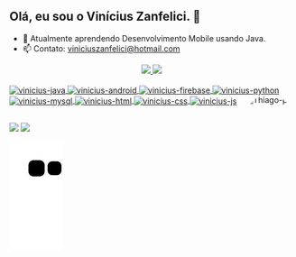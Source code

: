 ## Olá, eu sou o Vinícius Zanfelici. 👋

- 🌱 Atualmente aprendendo Desenvolvimento Mobile usando Java.
- 📫 Contato: viniciuszanfelici@hotmail.com

<div align="center">
  <a href="https://github.com/vinizaan">
  <img height="180em" src="https://github-readme-stats.vercel.app/api?username=vinizaan&show_icons=true&theme=dracula&include_all_commits=true&count_private=true"/>
  <img height="180em" src="https://github-readme-stats.vercel.app/api/top-langs/?username=vinizaan&layout=compact&langs_count=7&theme=dracula"/>
</div>

<div style="display: inline_block"><br>
  <img align="center" alt="vinicius-java" height="40" width="50" src="https://cdn.jsdelivr.net/gh/devicons/devicon/icons/java/java-original-wordmark.svg" />
  <img align="center" alt="vinicius-android" height="40" width="50" src="https://cdn.jsdelivr.net/gh/devicons/devicon/icons/android/android-original-wordmark.svg" />
  <img align="center" alt="vinicius-firebase" height="40" width="50" src="https://cdn.jsdelivr.net/gh/devicons/devicon/icons/firebase/firebase-plain-wordmark.svg" />
  <img align="center" alt="vinicius-python" height="40" width="50" src="https://cdn.jsdelivr.net/gh/devicons/devicon/icons/python/python-original-wordmark.svg" />
  <img align="center" alt="vinicius-mysql" height="40" width="50" src="https://cdn.jsdelivr.net/gh/devicons/devicon/icons/mysql/mysql-original-wordmark.svg" />
  <img align="center" alt="vinicius-html" height="40" width="50" src="https://cdn.jsdelivr.net/gh/devicons/devicon/icons/html5/html5-original-wordmark.svg" />
  <img align="center" alt="vinicius-css" height="40" width="50" src="https://cdn.jsdelivr.net/gh/devicons/devicon/icons/css3/css3-original-wordmark.svg" />
  <img align="center" alt="vinicius-js" height="40" width="50" src="https://cdn.jsdelivr.net/gh/devicons/devicon/icons/javascript/javascript-original.svg" />
  <img align="right" alt="Thiago-pic" height="150" style="border-radius:50px;" src="https://cdn.discordapp.com/attachments/750349394582306926/1001982242140205167/unknown.png"
</div>          

##

<div> 
  <a href = "mailto:viniciuszanfelici@hotmail.com"><img src="https://img.shields.io/badge/-Email-%23333?style=for-the-badge&logo=gmail&logoColor=white" target="_blank"></a>
  <a href="https://www.linkedin.com/in/vinicius-zanfelici/" target="_blank"><img src="https://img.shields.io/badge/-LinkedIn-%230077B5?style=for-the-badge&logo=linkedin&logoColor=white" target="_blank"></a> 
  
  ![Snake animation](https://github.com/vinizaan/vinizaan/blob/output/github-contribution-grid-snake.svg)

</div>
